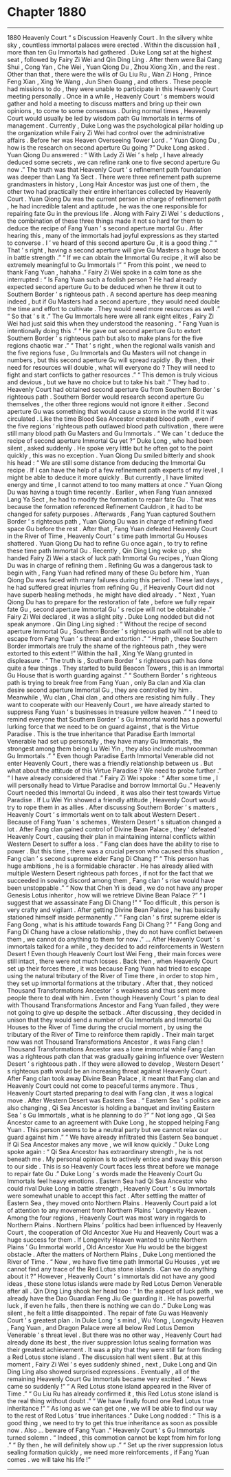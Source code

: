 
# Chapter 1880


---

1880 Heavenly Court “ s Discussion Heavenly Court . In the silvery white sky , countless immortal palaces were erected .
Within the discussion hall , more than ten Gu Immortals had gathered .
Duke Long sat at the highest seat , followed by Fairy Zi Wei and Qin Ding Ling . After them were Bai Cang Shui , Cong Yan , Che Wei , Yuan Qiong Du , Zhou Xiong Xin , and the rest .
Other than that , there were the wills of Gu Liu Ru , Wan Zi Hong , Prince Feng Xian , Xing Ye Wang , Jun Shen Guang , and others . These people had missions to do , they were unable to participate in this Heavenly Court meeting personally .
Once in a while , Heavenly Court ’ s members would gather and hold a meeting to discuss matters and bring up their own opinions , to come to some consensus .
During normal times , Heavenly Court would usually be led by wisdom path Gu Immortals in terms of management . Currently , Duke Long was the psychological pillar holding up the organization while Fairy Zi Wei had control over the administrative affairs . Before her was Heaven Overseeing Tower Lord .
“ Yuan Qiong Du , how is the research on second aperture Gu going ?” Duke Long asked .
Yuan Qiong Du answered : “ With Lady Zi Wei ’ s help , I have already deduced some secrets , we can refine rank one to five second aperture Gu now .”
The truth was that Heavenly Court ’ s refinement path foundation was deeper than Lang Ya Sect .
There were three refinement path supreme grandmasters in history , Long Hair Ancestor was just one of them , the other two had practically their entire inheritances collected by Heavenly Court .
Yuan Qiong Du was the current person in charge of refinement path , he had incredible talent and aptitude , he was the one responsible for repairing fate Gu in the previous life .
Along with Fairy Zi Wei ’ s deductions , the combination of these three things made it not so hard for them to deduce the recipe of Fang Yuan ’ s second aperture mortal Gu .
After hearing this , many of the immortals had joyful expressions as they started to converse .
I ’ ve heard of this second aperture Gu , it is a good thing .”
“ That ’ s right , having a second aperture will give Gu Masters a huge boost in battle strength .”
“ If we can obtain the Immortal Gu recipe , it will also be extremely meaningful to Gu Immortals !”
“ From this point , we need to thank Fang Yuan , hahaha .”
Fairy Zi Wei spoke in a calm tone as she interrupted : “ Is Fang Yuan such a foolish person ? He had already expected second aperture Gu to be deduced when he threw it out to Southern Border ’ s righteous path . A second aperture has deep meaning indeed , but if Gu Masters had a second aperture , they would need double the time and effort to cultivate . They would need more resources as well .”
“ So that ’ s it .” The Gu Immortals here were all rank eight elites , Fairy Zi Wei had just said this when they understood the reasoning .
“ Fang Yuan is intentionally doing this .”
“ He gave out second aperture Gu to extort Southern Border ’ s righteous path but also to make plans for the five regions chaotic war .”
“ That ’ s right , when the regional walls vanish and the five regions fuse , Gu Immortals and Gu Masters will not change in numbers , but this second aperture Gu will spread rapidly . By then , their need for resources will double , what will everyone do ? They will need to fight and start conflicts to gather resources .”
“ This demon is truly vicious and devious , but we have no choice but to take his bait .”
They had to .
Heavenly Court had obtained second aperture Gu from Southern Border ’ s righteous path . Southern Border would research second aperture Gu themselves , the other three regions would not ignore it either .
Second aperture Gu was something that would cause a storm in the world if it was circulated .
Like the time Blood Sea Ancestor created blood path , even if the five regions ’ righteous path outlawed blood path cultivation , there were still many blood path Gu Masters and Gu Immortals .
“ We can ’ t deduce the recipe of second aperture Immortal Gu yet ?” Duke Long , who had been silent , asked suddenly .
He spoke very little but he often got to the point quickly , this was no exception .
Yuan Qiong Du smiled bitterly and shook his head : “ We are still some distance from deducing the Immortal Gu recipe . If I can have the help of a few refinement path experts of my level , I might be able to deduce it more quickly . But currently , I have limited energy and time , I cannot attend to too many matters at once .”
Yuan Qiong Du was having a tough time recently .
Earlier , when Fang Yuan annexed Lang Ya Sect , he had to modify the formation to repair fate Gu . That was because the formation referenced Refinement Cauldron , it had to be changed for safety purposes .
Afterwards , Fang Yuan captured Southern Border ’ s righteous path , Yuan Qiong Du was in charge of refining fixed space Gu before the rest .
After that , Fang Yuan defeated Heavenly Court in the River of Time , Heavenly Court ’ s time path Immortal Gu Houses shattered . Yuan Qiong Du had to refine Gu once again , to try to refine these time path Immortal Gu .
Recently , Qin Ding Ling woke up , she handed Fairy Zi Wei a stack of luck path Immortal Gu recipes , Yuan Qiong Du was in charge of refining them .
Refining Gu was a dangerous task to begin with , Fang Yuan had refined many of these Gu before him , Yuan Qiong Du was faced with many failures during this period .
These last days , he had suffered great injuries from refining Gu , if Heavenly Court did not have superb healing methods , he might have died already .
“ Next , Yuan Qiong Du has to prepare for the restoration of fate , before we fully repair fate Gu , second aperture Immortal Gu ’ s recipe will not be obtainable .” Fairy Zi Wei declared , it was a slight pity .
Duke Long nodded but did not speak anymore .
Qin Ding Ling sighed : “ Without the recipe of second aperture Immortal Gu , Southern Border ’ s righteous path will not be able to escape from Fang Yuan ’ s threat and extortion .”
“ Hmph , these Southern Border immortals are truly the shame of the righteous path , they were extorted to this extent !” Within the hall , Xing Ye Wang grunted in displeasure .
“ The truth is , Southern Border ’ s righteous path has done quite a few things . They started to build Beacon Towers , this is an Immortal Gu House that is worth guarding against .”
“ Southern Border ’ s righteous path is trying to break free from Fang Yuan , only Ba clan and Xia clan desire second aperture Immortal Gu , they are controlled by him . Meanwhile , Wu clan , Chai clan , and others are resisting him fully . They want to cooperate with our Heavenly Court , we have already started to suppress Fang Yuan ’ s businesses in treasure yellow heaven .”
“ I need to remind everyone that Southern Border ’ s Gu Immortal world has a powerful lurking force that we need to be on guard against , that is the Virtue Paradise . This is the true inheritance that Paradise Earth Immortal Venerable had set up personally , they have many Gu Immortals , the strongest among them being Lu Wei Yin , they also include mushroomman Gu Immortals .”
“ Even though Paradise Earth Immortal Venerable did not enter Heavenly Court , there was a friendly relationship between us . But what about the attitude of this Virtue Paradise ? We need to probe further .”
“ I have already considered that .” Fairy Zi Wei spoke : “ After some time , I will personally head to Virtue Paradise and borrow Immortal Gu .”
Heavenly Court needed this Immortal Gu indeed , it was also their test towards Virtue Paradise .
If Lu Wei Yin showed a friendly attitude , Heavenly Court would try to rope them in as allies .
After discussing Southern Border ’ s matters , Heavenly Court ’ s immortals went on to talk about Western Desert .
Because of Fang Yuan ’ s schemes , Western Desert ’ s situation changed a lot . After Fang clan gained control of Divine Bean Palace , they ‘ defeated ’ Heavenly Court , causing their plan in maintaining internal conflicts within Western Desert to suffer a loss .
“ Fang clan does have the ability to rise to power . But this time , there was a crucial person who caused this situation , Fang clan ’ s second supreme elder Fang Di Chang !”
“ This person has huge ambitions , he is a formidable character . He has already allied with multiple Western Desert righteous path forces , if not for the fact that we succeeded in sowing discord among them , Fang clan ’ s rise would have been unstoppable .”
“ Now that Chen Yi is dead , we do not have any proper Genesis Lotus inheritor , how will we retrieve Divine Bean Palace ?”
“ I suggest that we assassinate Fang Di Chang !”
“ Too difficult , this person is very crafty and vigilant . After getting Divine Bean Palace , he has basically stationed himself inside permanently .”
“ Fang clan ’ s first supreme elder is Fang Gong , what is his attitude towards Fang Di Chang ?”
“ Fang Gong and Fang Di Chang have a close relationship , they do not have conflict between them , we cannot do anything to them for now .”
…
After Heavenly Court ’ s immortals talked for a while , they decided to add reinforcements in Western Desert !
Even though Heavenly Court lost Wei Feng , their main forces were still intact , there were not much losses .
Back then , when Heavenly Court set up their forces there , it was because Fang Yuan had tried to escape using the natural tributary of the River of Time there , in order to stop him , they set up immortal formations at the tributary . After that , they noticed Thousand Transformations Ancestor ’ s weakness and thus sent more people there to deal with him .
Even though Heavenly Court ’ s plan to deal with Thousand Transformations Ancestor and Fang Yuan failed , they were not going to give up despite the setback .
After discussing , they decided in unison that they would send a number of Gu Immortals and Immortal Gu Houses to the River of Time during the crucial moment , by using the tributary of the River of Time to reinforce them rapidly .
Their main target now was not Thousand Transformations Ancestor , it was Fang clan !
Thousand Transformations Ancestor was a lone immortal while Fang clan was a righteous path clan that was gradually gaining influence over Western Desert ’ s righteous path . If they were allowed to develop , Western Desert ’ s righteous path would be an increasing threat against Heavenly Court .
After Fang clan took away Divine Bean Palace , it meant that Fang clan and Heavenly Court could not come to peaceful terms anymore .
Thus , Heavenly Court started preparing to deal with Fang clan , it was a logical move .
After Western Desert was Eastern Sea .
“ Eastern Sea ’ s politics are also changing , Qi Sea Ancestor is holding a banquet and inviting Eastern Sea ’ s Gu Immortals , what is he planning to do ?”
“ Not long ago , Qi Sea Ancestor came to an agreement with Duke Long , he stopped helping Fang Yuan . This person seems to be a neutral party but we cannot relax our guard against him .”
“ We have already infiltrated this Eastern Sea banquet . If Qi Sea Ancestor makes any move , we will know quickly .”
Duke Long spoke again : “ Qi Sea Ancestor has extraordinary strength , he is not beneath me . My personal opinion is to actively entice and sway this person to our side . This is so Heavenly Court faces less threat before we manage to repair fate Gu .”
Duke Long ’ s words made the Heavenly Court Gu Immortals feel heavy emotions .
Eastern Sea had Qi Sea Ancestor who could rival Duke Long in battle strength , Heavenly Court ’ s Gu Immortals were somewhat unable to accept this fact .
After settling the matter of Eastern Sea , they moved onto Northern Plains .
Heavenly Court paid a lot of attention to any movement from Northern Plains ’ Longevity Heaven .
Among the four regions , Heavenly Court was most wary in regards to Northern Plains .
Northern Plains ’ politics had been influenced by Heavenly Court , the cooperation of Old Ancestor Xue Hu and Heavenly Court was a huge success for them .
If Longevity Heaven wanted to unite Northern Plains ’ Gu Immortal world , Old Ancestor Xue Hu would be the biggest obstacle .
After the matters of Northern Plains , Duke Long mentioned the River of Time .
“ Now , we have five time path Immortal Gu Houses , yet we cannot find any trace of the Red Lotus stone islands . Can we do anything about it ?”
However , Heavenly Court ’ s immortals did not have any good ideas , these stone lotus islands were made by Red Lotus Demon Venerable after all .
Qin Ding Ling shook her head too : “ In the aspect of luck path , we already have the Dao Guardian Feng Jiu Ge guarding it . He has powerful luck , if even he fails , then there is nothing we can do .”
Duke Long was silent , he felt a little disappointed .
The repair of fate Gu was Heavenly Court ’ s greatest plan .
In Duke Long ’ s mind , Wu Yong , Longevity Heaven , Fang Yuan , and Dragon Palace were all below Red Lotus Demon Venerable ’ s threat level .
But there was no other way , Heavenly Court had already done its best , the river suppression lotus sealing formation was their greatest achievement . It was a pity that they were still far from finding a Red Lotus stone island .
The discussion hall went silent .
But at this moment , Fairy Zi Wei ’ s eyes suddenly shined , next , Duke Long and Qin Ding Ling also showed surprised expressions .
Eventually , all of the remaining Heavenly Court Gu Immortals became very excited .
“ News came so suddenly !”
“ A Red Lotus stone island appeared in the River of Time .”
“ Gu Liu Ru has already confirmed it , this Red Lotus stone island is the real thing without doubt .”
“ We have finally found one Red Lotus true inheritance !”
“ As long as we can get one , we will be able to find our way to the rest of Red Lotus ’ true inheritances .”
Duke Long nodded : “ This is a good thing , we need to try to get this true inheritance as soon as possible now . Also … beware of Fang Yuan .”
Heavenly Court ’ s Gu Immortals turned solemn .
“ Indeed , this commotion cannot be kept from him for long .”
“ By then , he will definitely show up .”
“ Set up the river suppression lotus sealing formation quickly , we need more reinforcements , if Fang Yuan comes . we will take his life !”

---

